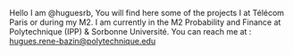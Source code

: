 Hello I am @huguesrb, 
You will find here some of the projects I at Télécom Paris or during my M2. 
I am currently in the M2 Probability and Finance at Polytechnique (IPP) & Sorbonne Université. 
You can reach me at : hugues.rene-bazin@polytechnique.edu 
